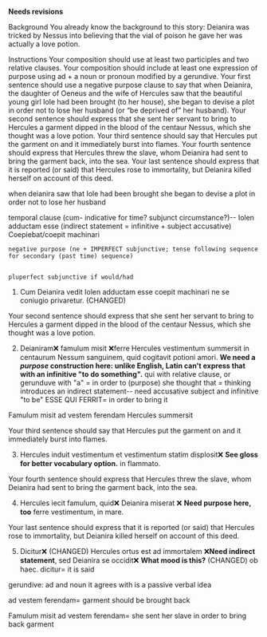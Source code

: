 **Needs revisions**

Background
You already know the background to this story: Deianira was tricked by Nessus into believing that the vial of poison he gave her was actually a love potion.

Instructions
Your composition should use at least two participles and two relative clauses.
Your composition should include at least one expression of purpose using ad + a noun or pronoun modified by a gerundive.
Your first sentence should use a negative purpose clause to say that when Deianira, the daughter of Oeneus and the wife of Hercules saw that the beautiful young girl Iole had been brought (to her house), she began to devise a plot in order not to lose her husband (or “be deprived of” her husband).
Your second sentence should express that she sent her servant to bring to Hercules a garment dipped in the blood of the centaur Nessus, which she thought was a love potion.
Your third sentence should say that Hercules put the garment on and it immediately burst into flames.
Your fourth sentence should express that Hercules threw the slave, whom Deianira had sent to bring the garment back, into the sea.
Your last sentence should express that it is reported (or said) that Hercules rose to immortality, but Deianira killed herself on account of this deed.


when deianira saw
    that Iole had been brought
she began to devise a plot
    in order not to lose her husband 


  
temporal clause (cum- indicative for time? subjunct circumstance?)-- 
      Iolen adductam esse (indirect statement = infinitive + subject accusative)
Coepiebat/coepit machinari

    negative purpose (ne + IMPERFECT subjunctive; tense following sequence for secondary (past time) sequence)
    
    
    pluperfect subjunctive if would/had
    
    
1) Cum Deianira vedit Iolen adductam esse coepit machinari ne se coniugio privaretur. (CHANGED)

Your second sentence should express that she sent her servant to bring to Hercules a garment dipped in the blood of the centaur Nessus, which she thought was a love potion.

2) Deianiram❌ famulum misit ❌ferre Hercules vestimentum summersit in centaurum Nessum sanguinem, quid cogitavit potioni amori. **We need a *purpose* construction here:  unlike English, Latin can't express that with an infinitive "to do something".**
qui with relative clause, or gerunduve with "a" = in order to (purpose)
she thought that = thinking introduces an indirect statement-- need accusative subject and infinitive "to be" ESSE
QUI FERRIT= in order to bring it 

Famulum misit ad vestem ferendam Hercules summersit 


Your third sentence should say that Hercules put the garment on and it immediately burst into flames.

3) Hercules induit vestimentum et vestimentum statim displosit❌ **See gloss for better vocabulary option.** in flammato.

Your fourth sentence should express that Hercules threw the slave, whom Deianira had sent to bring the garment back, into the sea.

4) Hercules iecit famulum, quid❌ Deianira miserat ❌ **Need purpose here, too** ferre vestimentum, in mare. 


Your last sentence should express that it is reported (or said) that Hercules rose to immortality, but Deianira killed herself on account of this deed.

5) Dicitur❌ (CHANGED) Hercules ortus est ad immortalem ❌**Need indirect statement**, sed Deianira se occidit❌ **What mood is this?** (CHANGED) ob haec. 
dicitur= it is said 


gerundive: ad and noun it agrees with is a passive verbal idea 

ad vestem ferendam= garment should be brought back 

Famulum misit ad vestem ferendam= she sent her slave in order to bring back garment 
